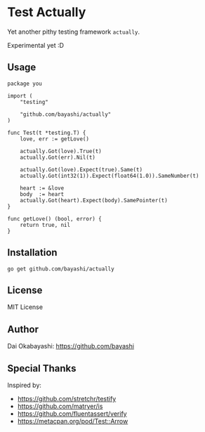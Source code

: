 # Test Actually

Yet another pithy testing framework `actually`.

Experimental yet :D

## Usage

    package you

    import (
        "testing"

        "github.com/bayashi/actually"
    )

    func Test(t *testing.T) {
        love, err := getLove()

        actually.Got(love).True(t)
        actually.Got(err).Nil(t)

        actually.Got(love).Expect(true).Same(t)
        actually.Got(int32(1)).Expect(float64(1.0)).SameNumber(t)

        heart := &love
        body  := heart
        actually.Got(heart).Expect(body).SamePointer(t)
    }

    func getLove() (bool, error) {
        return true, nil
    }

## Installation

    go get github.com/bayashi/actually

## License

MIT License

## Author

Dai Okabayashi: https://github.com/bayashi

## Special Thanks

Inspired by:

* https://github.com/stretchr/testify
* https://github.com/matryer/is
* https://github.com/fluentassert/verify
* https://metacpan.org/pod/Test::Arrow
